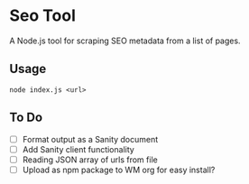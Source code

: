 # Seo Tool

A Node.js tool for scraping SEO metadata from a list of pages.

## Usage

`node index.js <url>`

## To Do

- [ ] Format output as a Sanity document
- [ ] Add Sanity client functionality
- [ ] Reading JSON array of urls from file
- [ ] Upload as npm package to WM org for easy install?
